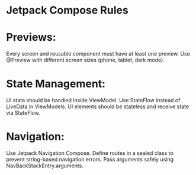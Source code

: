 # Jetpack Compose Rules

# Previews:
Every screen and reusable component must have at least one preview.
Use @Preview with different screen sizes (phone, tablet, dark mode).

# State Management:
UI state should be handled inside ViewModel.
Use StateFlow instead of LiveData in ViewModels.
UI elements should be stateless and receive state via StateFlow.

# Navigation:
Use Jetpack Navigation Compose.
Define routes in a sealed class to prevent string-based navigation errors.
Pass arguments safely using NavBackStackEntry.arguments.
